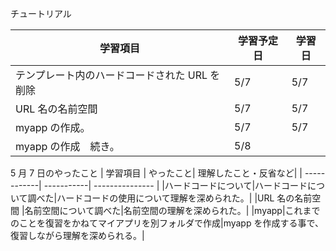 チュートリアル

| 学習項目                                      | 学習予定日 | 学習日 |
| --------------------------------------------- | ---------- | ------ |
| テンプレート内のハードコードされた URL を削除 | 5/7        | 5/7    |
| URL 名の名前空間                              | 5/7        | 5/7    |
| myapp の作成。                                | 5/7        | 5/7    |
| myapp の作成　続き。                          | 5/8        |        |

5 月 7 日のやったこと
| 学習項目 | やったこと| 理解したこと・反省など|
| ------------| -----------| --------------- |
|ハードコードについて|ハードコードについて調べた|ハードコードの使用について理解を深められた。|
|URL 名の名前空間 |名前空間について調べた|名前空間の理解を深められた。|
|myapp|これまでのことを復習をかねてマイアプリを別フォルダで作成|myapp を作成する事で、復習しながら理解を深められる。|
